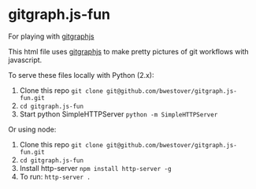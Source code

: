 # gitgraph.js-fun
For playing with [gitgraphjs](https://github.com/nicoespeon/gitgraph.js)


This html file uses [gitgraphjs](https://github.com/nicoespeon/gitgraph.js) to make pretty pictures of git workflows with javascript.

To serve these files locally with Python (2.x):

1. Clone this repo
    `git clone git@github.com/bwestover/gitgraph.js-fun.git`
2. `cd gitgraph.js-fun`
3. Start python SimpleHTTPServer
  `python -m SimpleHTTPServer`

Or using node:

1. Clone this repo
    `git clone git@github.com/bwestover/gitgraph.js-fun.git`
2. `cd gitgraph.js-fun`
3. Install http-server
   `npm install http-server -g`
4. To run:
  `http-server .`
